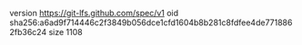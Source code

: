 version https://git-lfs.github.com/spec/v1
oid sha256:a6ad9f714446c2f3849b056dce1cfd1604b8b281c8fdfee4de7718862fb36c24
size 1108
